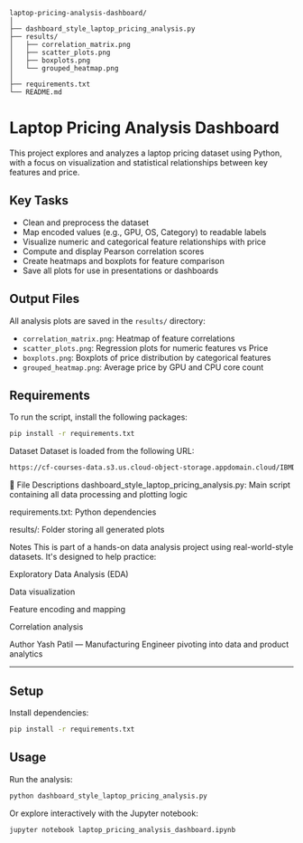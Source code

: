 ```
laptop-pricing-analysis-dashboard/
│
├── dashboard_style_laptop_pricing_analysis.py
├── results/
│   ├── correlation_matrix.png
│   ├── scatter_plots.png
│   ├── boxplots.png
│   └── grouped_heatmap.png
│
├── requirements.txt
└── README.md
```

# Laptop Pricing Analysis Dashboard

This project explores and analyzes a laptop pricing dataset using Python, with a focus on visualization and statistical relationships between key features and price.

##  Key Tasks

- Clean and preprocess the dataset
- Map encoded values (e.g., GPU, OS, Category) to readable labels
- Visualize numeric and categorical feature relationships with price
- Compute and display Pearson correlation scores
- Create heatmaps and boxplots for feature comparison
- Save all plots for use in presentations or dashboards

##  Output Files

All analysis plots are saved in the `results/` directory:
- `correlation_matrix.png`: Heatmap of feature correlations
- `scatter_plots.png`: Regression plots for numeric features vs Price
- `boxplots.png`: Boxplots of price distribution by categorical features
- `grouped_heatmap.png`: Average price by GPU and CPU core count

##  Requirements

To run the script, install the following packages:

```bash
pip install -r requirements.txt
```

 Dataset
Dataset is loaded from the following URL:
```bash
https://cf-courses-data.s3.us.cloud-object-storage.appdomain.cloud/IBMDeveloperSkillsNetwork-DA0101E
```

📂 File Descriptions
dashboard_style_laptop_pricing_analysis.py: Main script containing all data processing and plotting logic

requirements.txt: Python dependencies

results/: Folder storing all generated plots

 Notes
This is part of a hands-on data analysis project using real-world-style datasets. It's designed to help practice:

Exploratory Data Analysis (EDA)

Data visualization

Feature encoding and mapping

Correlation analysis

 Author
Yash Patil — Manufacturing Engineer pivoting into data and product analytics

---

## Setup

Install dependencies:

```bash
pip install -r requirements.txt
```

## Usage

Run the analysis:

```bash
python dashboard_style_laptop_pricing_analysis.py
```

Or explore interactively with the Jupyter notebook:

```bash
jupyter notebook laptop_pricing_analysis_dashboard.ipynb
```

